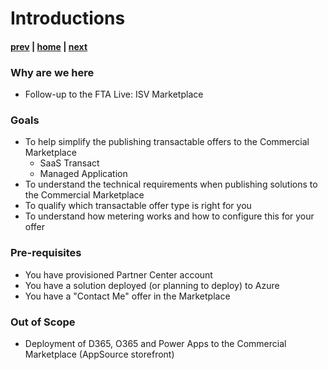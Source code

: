 # Introductions

#### [prev](./welcome.md) | [home](./welcome.md)  | [next](./concepts.md)

### Why are we here
- Follow-up to the FTA Live: ISV Marketplace

### Goals
- To help simplify the publishing transactable offers to the Commercial Marketplace
    - SaaS Transact
    - Managed Application
- To understand the technical requirements when publishing solutions to the Commercial Marketplace 
- To qualify which transactable offer type is right for you
- To understand how metering works and how to configure this for your offer

### Pre-requisites
- You have provisioned Partner Center account
- You have a solution deployed (or planning to deploy) to Azure 
- You have a "Contact Me" offer in the Marketplace 

### Out of Scope
- Deployment of D365, O365 and Power Apps to the Commercial Marketplace (AppSource storefront)

